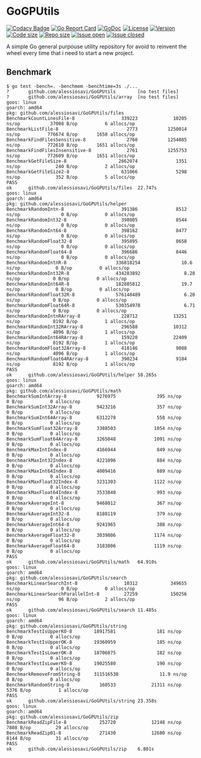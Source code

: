 # GoGPUtils

[![Codacy Badge](https://api.codacy.com/project/badge/Grade/86513a2282374f87a813110db86f018b)](https://www.codacy.com/manual/alessiosavi/GoGPUtils?utm_source=github.com&amp;utm_medium=referral&amp;utm_content=alessiosavi/GoGPUtils&amp;utm_campaign=Badge_Grade)
[![Go Report Card](https://goreportcard.com/badge/github.com/alessiosavi/GoGPUtils)](https://goreportcard.com/report/github.com/alessiosavi/GoGPUtils) [![GoDoc](https://godoc.org/github.com/alessiosavi/GoGPUtils?status.svg)](https://godoc.org/github.com/alessiosavi/GoGPUtils) [![License](https://img.shields.io/github/license/alessiosavi/GoGPUtils)](https://img.shields.io/github/license/alessiosavi/GoGPUtils) [![Version](https://img.shields.io/github/v/tag/alessiosavi/GoGPUtils)](https://img.shields.io/github/v/tag/alessiosavi/GoGPUtils) [![Code size](https://img.shields.io/github/languages/code-size/alessiosavi/GoGPUtils)](https://img.shields.io/github/languages/code-size/alessiosavi/GoGPUtils) [![Repo size](https://img.shields.io/github/repo-size/alessiosavi/GoGPUtils)](https://img.shields.io/github/repo-size/alessiosavi/GoGPUtils) [![Issue open](https://img.shields.io/github/issues/alessiosavi/GoGPUtils)](https://img.shields.io/github/issues/alessiosavi/GoGPUtils)
[![Issue closed](https://img.shields.io/github/issues-closed/alessiosavi/GoGPUtils)](https://img.shields.io/github/issues-closed/alessiosavi/GoGPUtils)

A simple Go general purpouse utility repository for avoid to reinvent the wheel every time that i need to start a new project.

## Benchmark

```text
$ go test -bench=. -benchmem -benchtime=3s ./...
?       github.com/alessiosavi/GoGPUtils        [no test files]
?       github.com/alessiosavi/GoGPUtils/array  [no test files]
goos: linux
goarch: amd64
pkg: github.com/alessiosavi/GoGPUtils/files
BenchmarkCountLinesFile-8                 339223             10205 ns/op           37008 B/op          6 allocs/op
BenchmarkListFile-8                         2773           1250014 ns/op          776674 B/op       1658 allocs/op
BenchmarkFindFilesSensitive-8               2760           1254085 ns/op          772610 B/op       1651 allocs/op
BenchmarkFindFilesInsensitive-8             2761           1255753 ns/op          772609 B/op       1651 allocs/op
BenchmarkGetFileSize-8                   2662074              1351 ns/op             240 B/op          2 allocs/op
BenchmarkGetFileSize2-8                   631066              5298 ns/op             352 B/op          5 allocs/op
PASS
ok      github.com/alessiosavi/GoGPUtils/files  22.747s
goos: linux
goarch: amd64
pkg: github.com/alessiosavi/GoGPUtils/helper
BenchmarkRandomIntn-8                     391386              8512 ns/op               0 B/op          0 allocs/op
BenchmarkRandomInt32-8                    398005              8544 ns/op               0 B/op          0 allocs/op
BenchmarkRandomInt64-8                    398162              8477 ns/op               0 B/op          0 allocs/op
BenchmarkRandomFloat32-8                  395895              8658 ns/op               0 B/op          0 allocs/op
BenchmarkRandomFloat64-8                  396686              8446 ns/op               0 B/op          0 allocs/op
BenchmarkRandomIntnR-8                  336818254               10.6 ns/op             0 B/op          0 allocs/op
BenchmarkRandomInt32R-8                 434283892                8.28 ns/op            0 B/op          0 allocs/op
BenchmarkRandomInt64R-8                 182885812               19.7 ns/op             0 B/op          0 allocs/op
BenchmarkRandomFloat32R-8               576148489                6.20 ns/op            0 B/op          0 allocs/op
BenchmarkRandomFloat64R-8               530354978                6.71 ns/op            0 B/op          0 allocs/op
BenchmarkRandomIntnRArray-8               228712             13251 ns/op            8192 B/op          1 allocs/op
BenchmarkRandomInt32RArray-8              296588             10312 ns/op            4096 B/op          1 allocs/op
BenchmarkRandomInt64RArray-8              159220             22409 ns/op            8192 B/op          1 allocs/op
BenchmarkRandomFloat32Array-8             418146              9088 ns/op            4096 B/op          1 allocs/op
BenchmarkRandomFloat64RArray-8            390234              9184 ns/op            8192 B/op          1 allocs/op
PASS
ok      github.com/alessiosavi/GoGPUtils/helper 58.265s
goos: linux
goarch: amd64
pkg: github.com/alessiosavi/GoGPUtils/math
BenchmarkSumIntArray-8           9276975               395 ns/op               0 B/op          0 allocs/op
BenchmarkSumInt32Array-8         9423216               357 ns/op               0 B/op          0 allocs/op
BenchmarkSumInt64Array-8         6312278               558 ns/op               0 B/op          0 allocs/op
BenchmarkSumFloat32Array-8       3388503              1054 ns/op               0 B/op          0 allocs/op
BenchmarkSumFloat64Array-8       3265048              1091 ns/op               0 B/op          0 allocs/op
BenchmarkMaxIntIndex-8           4166944               849 ns/op               0 B/op          0 allocs/op
BenchmarkMaxInt32Index-8         4221096               884 ns/op               0 B/op          0 allocs/op
BenchmarkMaxInt64Index-8         4009416               889 ns/op               0 B/op          0 allocs/op
BenchmarkMaxFloat32Index-8       3231303              1122 ns/op               0 B/op          0 allocs/op
BenchmarkMaxFloat64Index-8       3533840               993 ns/op               0 B/op          0 allocs/op
BenchmarkAverageInt-8            9468012               367 ns/op               0 B/op          0 allocs/op
BenchmarkAverageInt32-8          8188119               379 ns/op               0 B/op          0 allocs/op
BenchmarkAverageInt64-8          9241965               388 ns/op               0 B/op          0 allocs/op
BenchmarkAverageFloat32-8        3039806              1174 ns/op               0 B/op          0 allocs/op
BenchmarkAverageFloat64-8        3183806              1119 ns/op               0 B/op          0 allocs/op
PASS
ok      github.com/alessiosavi/GoGPUtils/math   64.910s
goos: linux
goarch: amd64
pkg: github.com/alessiosavi/GoGPUtils/search
BenchmarkLinearSearchInt-8                 10312            349655 ns/op               0 B/op          0 allocs/op
BenchmarkLinearSearchParallelInt-8         27259            150256 ns/op              96 B/op          2 allocs/op
PASS
ok      github.com/alessiosavi/GoGPUtils/search 11.485s
goos: linux
goarch: amd64
pkg: github.com/alessiosavi/GoGPUtils/string
BenchmarkTestIsUpperKO-8        18917581               181 ns/op               0 B/op          0 allocs/op
BenchmarkTestIsUpperOK-8        19360959               185 ns/op               0 B/op          0 allocs/op
BenchmarkTestIsLowerOK-8        18706875               182 ns/op               0 B/op          0 allocs/op
BenchmarkTestIsLowerKO-8        19025580               190 ns/op               0 B/op          0 allocs/op
BenchmarkRemoveFromString-8     311516538               11.9 ns/op             0 B/op          0 allocs/op
BenchmarkRandomString-8           160533             21311 ns/op            5376 B/op          1 allocs/op
PASS
ok      github.com/alessiosavi/GoGPUtils/string 23.358s
goos: linux
goarch: amd64
pkg: github.com/alessiosavi/GoGPUtils/zip
BenchmarkReadZipFile-8            252720             12148 ns/op            7808 B/op         29 allocs/op
BenchmarkReadZip01-8              271430             12680 ns/op            8144 B/op         31 allocs/op
PASS
ok      github.com/alessiosavi/GoGPUtils/zip    6.801s
```
